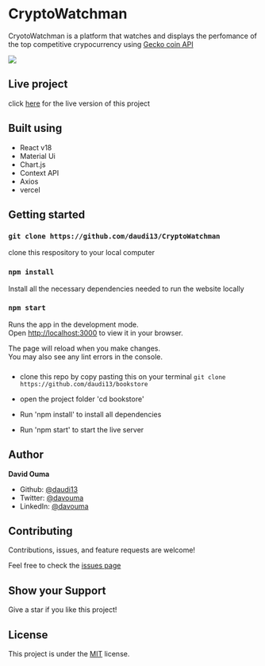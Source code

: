 # CryptoWatchman

CryotoWatchman is a platform that watches and displays the perfomance of the top competitive crypocurrency using [Gecko coin API](https://www.coingecko.com/en/api)

![](./cryptoWatchman.gif)

## Live project

click [here](https://crypto-watchman.vercel.app/) for the live version of this project

## Built using
- React v18
- Material Ui
- Chart.js
- Context API
- Axios
- vercel

## Getting started


### `git clone https://github.com/daudi13/CryptoWatchman`

clone this respository to your local computer

### `npm install`

Install all the necessary dependencies needed to run the website locally
### `npm start`

Runs the app in the development mode.\
Open [http://localhost:3000](http://localhost:3000) to view it in your browser.

The page will reload when you make changes.\
You may also see any lint errors in the console.

### 
- clone this repo by copy pasting this on your terminal ``git clone https://github.com/daudi13/bookstore``

- open the project folder 'cd bookstore'
- Run 'npm install' to install all dependencies
- Run 'npm start' to start the live server

## Author
**David Ouma**
- Github: [@daudi13](https://github.com/daudi13/)
- Twitter: [@davouma](https://github.com/daudi13/)
- LinkedIn: [@davouma](https://www.linkedin.com/in/david-owour-ouma/)

## Contributing
Contributions, issues, and feature requests are welcome!

Feel free to check the [issues page](https://github.com/daudi13/math-magician/issues)

## Show your Support
Give a star if you like this project!


## License
This project is under the [MIT](./LICENSE) license.
